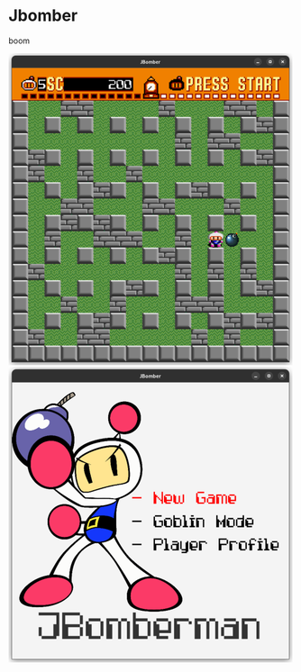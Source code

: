 # Jbomber
boom

![Alt text](src/resources/screenshot1.png?raw=true "Menu")
![Alt text](src/resources/screenshot2.png?raw=true "Gameplay")